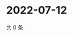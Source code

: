 # 2022-07-12

共 0 条

<!-- BEGIN WEIBO -->
<!-- 最后更新时间 Tue Jul 12 2022 03:13:39 GMT+0800 (China Standard Time) -->

<!-- END WEIBO -->
